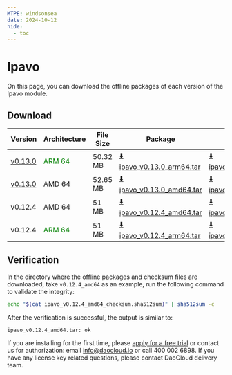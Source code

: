 ```yaml
---
MTPE: windsonsea
date: 2024-10-12
hide:
  - toc
---
```


# Ipavo

On this page, you can download the offline packages of each version of the Ipavo module.

## Download

| Version  | Architecture | File Size | Package     | Checksum File      | Update Date |
|----------|--------------|-----------|-------------|--------------------|-------------|
| [v0.13.0](../../insight/intro/release-notes.md) | <font color="green">ARM 64</font> | 50.32 MB | [:arrow_down: ipavo_v0.13.0_arm64.tar](https://qiniu-download-public.daocloud.io/DaoCloud_Enterprise/ipavo_v0.13.0_arm64.tar) | [:arrow_down: ipavo_v0.13.0_arm64_checksum.sha512sum](https://qiniu-download-public.daocloud.io/DaoCloud_Enterprise/ipavo_v0.13.0_arm64_checksum.sha512sum) | 2024-10-28 |
| [v0.13.0](../../insight/intro/release-notes.md) | AMD 64 | 52.65 MB | [:arrow_down: ipavo_v0.13.0_amd64.tar](https://qiniu-download-public.daocloud.io/DaoCloud_Enterprise/ipavo_v0.13.0_amd64.tar) | [:arrow_down: ipavo_v0.13.0_amd64_checksum.sha512sum](https://qiniu-download-public.daocloud.io/DaoCloud_Enterprise/ipavo_v0.13.0_amd64_checksum.sha512sum) | 2024-10-28 |
| v0.12.4 | AMD 64 | 51 MB | [:arrow_down: ipavo_v0.12.4_amd64.tar](https://qiniu-download-public.daocloud.io/DaoCloud_Enterprise/ipavo_v0.12.4_amd64.tar) | [:arrow_down: ipavo_v0.12.4_amd64_checksum.sha512sum](https://qiniu-download-public.daocloud.io/DaoCloud_Enterprise/ipavo_v0.12.4_amd64_checksum.sha512sum) | 2024-10-12 |
| v0.12.4 | <font color="green">ARM 64</font> | 51 MB | [:arrow_down: ipavo_v0.12.4_arm64.tar](https://qiniu-download-public.daocloud.io/DaoCloud_Enterprise/ipavo_v0.12.4_arm64.tar) | [:arrow_down: ipavo_v0.12.4_arm64_checksum.sha512sum](https://qiniu-download-public.daocloud.io/DaoCloud_Enterprise/ipavo_v0.12.4_arm64_checksum.sha512sum) | 2024-10-12 |

## Verification

In the directory where the offline packages and checksum files are downloaded,
take `v0.12.4_amd64` as an example, run the following command to validate the integrity:

```sh
echo "$(cat ipavo_v0.12.4_amd64_checksum.sha512sum)" | sha512sum -c
```

After the verification is successful, the output is similar to:

```none
ipavo_v0.12.4_amd64.tar: ok
```

If you are installing for the first time, please [apply for a free trial](../../dce/license0.md) or contact us for authorization: email info@daocloud.io or call 400 002 6898.
If you have any license key related questions, please contact DaoCloud delivery team.
